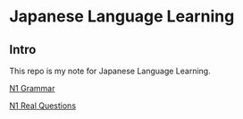 # Japanese Language Learning

## Intro

This repo is my note for Japanese Language Learning.

[N1 Grammar](./n1Grammar.md)

[N1 Real Questions](./N1_Real_Questions.md)

